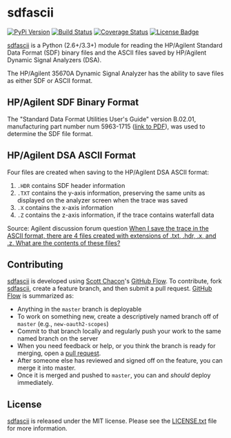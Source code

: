 # sdfascii

[![PyPi Version][pypi ver image]][pypi ver link]
[![Build Status][travis image]][travis link]
[![Coverage Status][coveralls image]][coveralls link]
[![License Badge][license image]][LICENSE.txt]

[sdfascii][] is a Python (2.6+/3.3+) module for reading the HP/Agilent
Standard Data Format (SDF) binary files and the ASCII files saved by
HP/Agilent Dynamic Signal Analyzers (DSA).

The HP/Agilent 35670A Dynamic Signal Analyzer has the ability to save
files as either SDF or ASCII format.

## HP/Agilent SDF Binary Format

The "Standard Data Format Utilities User's Guide" version B.02.01,
manufacturing part number num 5963-1715 ([link to PDF][sdf guide]), was
used to determine the SDF file format.

## HP/Agilent DSA ASCII Format

Four files are created when saving to the HP/Agilent DSA ASCII format:

1. `.HDR` contains SDF header information
2. `.TXT` contains the y-axis information, preserving the same units as
   displayed on the analyzer screen when the trace was saved
3. `.X` contains the x-axis information
4. `.Z` contains the z-axis information, if the trace contains waterfall
   data

Source: Agilent discussion forum question [When I save the trace in the
ASCII format, there are 4 files created with extensions of .txt, .hdr,
.x, and .z. What are the contents of these files?][1]

## Contributing

[sdfascii][] is developed using [Scott Chacon][]'s [GitHub Flow][]. To
contribute, fork [sdfascii][], create a feature branch, and then submit
a pull request.  [GitHub Flow][] is summarized as:

- Anything in the `master` branch is deployable
- To work on something new, create a descriptively named branch off of
  `master` (e.g., `new-oauth2-scopes`)
- Commit to that branch locally and regularly push your work to the same
  named branch on the server
- When you need feedback or help, or you think the branch is ready for
  merging, open a [pull request][].
- After someone else has reviewed and signed off on the feature, you can
  merge it into master.
- Once it is merged and pushed to `master`, you can and *should* deploy
  immediately.

## License

[sdfascii][] is released under the MIT license. Please see the
[LICENSE.txt][] file for more information.

[1]: http://www.home.agilent.com/agilent/editorial.jspx?ckey=628664&id=628664&nid=-536902471.0.00&lc=eng&cc=IN
[coveralls image]:http://img.shields.io/coveralls/questrail/sdfascii/master.svg
[coveralls link]: https://coveralls.io/r/questrail/sdfascii
[github flow]: http://scottchacon.com/2011/08/31/github-flow.html
[LICENSE.txt]: https://github.com/questrail/sdfascii/blob/master/LICENSE.txt
[license image]: http://img.shields.io/pypi/l/sdfascii.svg
[numpy]: http://www.numpy.org
[pull request]: https://help.github.com/articles/using-pull-requests
[pypi ver image]: http://img.shields.io/pypi/v/sdfascii.svg
[pypi ver link]: https://pypi.python.org/pypi/sdfascii/
[scott chacon]: http://scottchacon.com/about.html
[sdf guide]: http://cp.literature.agilent.com/litweb/pdf/5963-1715.pdf
[sdfascii]: https://github.com/questrail/sdfascii
[travis image]: http://img.shields.io/travis/questrail/sdfascii/master.svg
[travis link]: https://travis-ci.org/questrail/sdfascii
